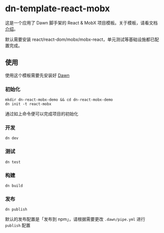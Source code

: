 # dn-template-react-mobx

这是一个应用了 Dawn 脚手架的 React & MobX 项目模板。关于模板，请看文档[介绍](https://alibaba.github.io/dawn/docs/#!/zh/guide/template)。

默认需要安装 react/react-dom/mobx/mobx-react，单元测试等基础设施都已配置完成。

## 使用

使用这个模板需要先安装好 [Dawn](https://github.com/alibaba/dawn)

### 初始化
```
mkdir dn-react-mobx-demo && cd dn-react-mobx-demo
dn init -t react-mobx
```

通过如上命令便可以完成项目的初始化

### 开发
```
dn dev
```

### 测试
```
dn test
```

### 构建
```
dn build
```

### 发布
```
dn publish
```

默认的发布配置是「发布到 npm」，请根据需要更改 `.dawn/pipe.yml` 进行 `publish` 配置